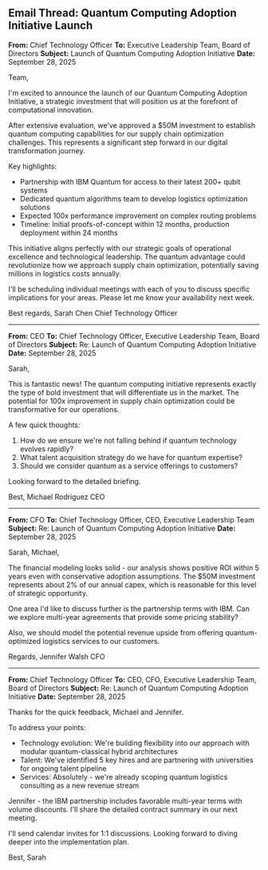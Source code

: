 ## Email Thread: Quantum Computing Adoption Initiative Launch

**From:** Chief Technology Officer
**To:** Executive Leadership Team, Board of Directors
**Subject:** Launch of Quantum Computing Adoption Initiative
**Date:** September 28, 2025

Team,

I'm excited to announce the launch of our Quantum Computing Adoption Initiative, a strategic investment that will position us at the forefront of computational innovation.

After extensive evaluation, we've approved a $50M investment to establish quantum computing capabilities for our supply chain optimization challenges. This represents a significant step forward in our digital transformation journey.

Key highlights:
- Partnership with IBM Quantum for access to their latest 200+ qubit systems
- Dedicated quantum algorithms team to develop logistics optimization solutions
- Expected 100x performance improvement on complex routing problems
- Timeline: Initial proofs-of-concept within 12 months, production deployment within 24 months

This initiative aligns perfectly with our strategic goals of operational excellence and technological leadership. The quantum advantage could revolutionize how we approach supply chain optimization, potentially saving millions in logistics costs annually.

I'll be scheduling individual meetings with each of you to discuss specific implications for your areas. Please let me know your availability next week.

Best regards,
Sarah Chen
Chief Technology Officer

---

**From:** CEO
**To:** Chief Technology Officer, Executive Leadership Team, Board of Directors
**Subject:** Re: Launch of Quantum Computing Adoption Initiative
**Date:** September 28, 2025

Sarah,

This is fantastic news! The quantum computing initiative represents exactly the type of bold investment that will differentiate us in the market. The potential for 100x improvement in supply chain optimization could be transformative for our operations.

A few quick thoughts:
1. How do we ensure we're not falling behind if quantum technology evolves rapidly?
2. What talent acquisition strategy do we have for quantum expertise?
3. Should we consider quantum as a service offerings to customers?

Looking forward to the detailed briefing.

Best,
Michael Rodriguez
CEO

---

**From:** CFO
**To:** Chief Technology Officer, CEO, Executive Leadership Team
**Subject:** Re: Launch of Quantum Computing Adoption Initiative
**Date:** September 28, 2025

Sarah, Michael,

The financial modeling looks solid - our analysis shows positive ROI within 5 years even with conservative adoption assumptions. The $50M investment represents about 2% of our annual capex, which is reasonable for this level of strategic opportunity.

One area I'd like to discuss further is the partnership terms with IBM. Can we explore multi-year agreements that provide some pricing stability?

Also, we should model the potential revenue upside from offering quantum-optimized logistics services to our customers.

Regards,
Jennifer Walsh
CFO

---

**From:** Chief Technology Officer
**To:** CEO, CFO, Executive Leadership Team, Board of Directors
**Subject:** Re: Launch of Quantum Computing Adoption Initiative
**Date:** September 28, 2025

Thanks for the quick feedback, Michael and Jennifer.

To address your points:
- Technology evolution: We're building flexibility into our approach with modular quantum-classical hybrid architectures
- Talent: We've identified 5 key hires and are partnering with universities for ongoing talent pipeline
- Services: Absolutely - we're already scoping quantum logistics consulting as a new revenue stream

Jennifer - the IBM partnership includes favorable multi-year terms with volume discounts. I'll share the detailed contract summary in our next meeting.

I'll send calendar invites for 1:1 discussions. Looking forward to diving deeper into the implementation plan.

Best,
Sarah
